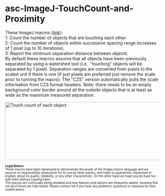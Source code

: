 # asc-ImageJ-TouchCount-and-Proximity
<p>These ImageJ macros (<a href="https://github.com/peterjlee/asc-ImageJ-TouchCount-and-Proximity" Title = "Applied Superconductivity Center Touch Count and Proximity Macro Directory" >link</a>):
<br />1: Count the number of objects that are touching each other<a href="https://fs.magnet.fsu.edu/~lee/asc/ImageJUtilities/ASC-Macros/LayerThickness/Minimum%20wall%20thickness%20macro_060816.pdf"></a>.
<br />2: Count the number of objects within successive spacing range increases of 1 pixel (up to 10 iterations).
<br />3: Report the minimum separation distance between objects.
<br />By default these macros assume that all objects have been previously separated by using a watershed tool (i.e.  &quot;touching&quot; objects will be separated by 1 pixel). Separation ranges are converted from pixels to the scaled unit if there is one (if just pixels are preferred just remove the scale prior to running the macro). The "CZS" version automatically pulls the scale information from CZS format headers. Note: there needs to be an empty background color border around all the outside objects that is at least as wide as the maximum measured separation.</p>

<p><img src="https://fs.magnet.fsu.edu/~lee/asc/ImageJUtilities/IA_Images/ProximityandTouchCount_Example_mplPlasma_anim573x190.gif" alt="Touch count of each object." width="572" height="190" /></p>

<p><sub><sup>
 <strong>Legal Notice:</strong> <br />
These macros have been developed to demonstrate the power of the ImageJ macro language and we assume no responsibility whatsoever for its use by other parties, and make no guarantees, expressed or implied, about its quality, reliability, or any other characteristic. On the other hand we hope you do have fun with them without causing harm.
<br />
The macros are continually being tweaked and new features and options are frequently added, meaning that not all of these are fully tested. Please contact me if you have any problems, questions or requests for new modifications.
 </sup></sub>
</p>
